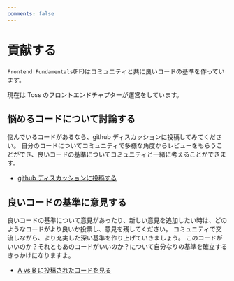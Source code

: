 ```yaml
---
comments: false
---
```


# 貢献する

`Frontend Fundamentals`(FF)はコミュニティと共に良いコードの基準を作っています。

現在は Toss のフロントエンドチャプターが運営をしています。

## 悩めるコードについて討論する

悩んでいるコードがあるなら、github ディスカッションに投稿してみてください。
自分のコードについてコミュニティで多様な角度からレビューをもらうことができ、良いコードの基準についてコミュニティと一緒に考えることができます。

- [github ディスカッションに投稿する](https://github.com/toss/frontend-fundamentals/discussions)

## 良いコードの基準に意見する

良いコードの基準について意見があったり、新しい意見を追加したい時は、どのようなコードがより良いか投票し、意見を残してください。
コミュニティで交流しながら、より充実した深い基準を作り上げていきましょう。
このコードがいいのか？それともあのコードがいいのか？について自分なりの基準を確立するきっかけになりますよ。

- [A vs B に投稿されたコードを見る](https://github.com/toss/frontend-fundamentals/discussions/categories/a-vs-b)
